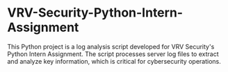 # VRV-Security-Python-Intern-Assignment
This Python project is a log analysis script developed for VRV Security's Python Intern Assignment. The script processes server log files to extract and analyze key information, which is critical for cybersecurity operations.

